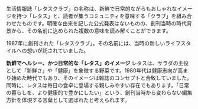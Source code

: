 生活情報誌「レタスクラブ」の名称は、新鮮で日常的ながらもおしゃれなイメージを持つ「レタス」と、読者が集うコミュニティを意味する「クラブ」を組み合わせたものです。明確な由来を記した公式発表はないものの、創刊当時の時代背景から、その名前に込められた複数の意味を読み解くことができます。

1987年に創刊された「レタスクラブ」。その名前には、当時の新しいライフスタイルへの想いが託されていました。

**新鮮でヘルシー、かつ日常的な「レタス」のイメージ** レタスは、サラダの主役として「新鮮さ」や「健康」を象徴する野菜です。1980年代は健康志向が高まり始めた時代でもあり、そのイメージは雑誌のコンセプトと合致していました。同時に、レタスは毎日の食卓に登場する親しみやすい存在でもあります。「日常の暮らしを、より健康的で豊かにしたい」という、創刊当時から変わらない編集方針を体現する言葉として選ばれたと考えられます。
